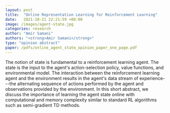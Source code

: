 ```yaml
---
layout: post
title:  "Online Representation Learning for Reinforcement Learning"
date:   2021-10-21 22:21:59 +00:00
image: /images/agent-state.jpg
categories: research
author: "Amir Samani"
authors: "<strong>Amir Samani</strong>"
type: "opinion abstract"
paper: /pdfs/online_agent_state_opinion_paper_one_page.pdf
---
```

The notion of state is fundamental to a reinforcement learning agent. The state is the input to the agent's action-selection policy, value functions, and
environmental model. The interaction between the reinforcement learning agent and the environment results in the agent's data stream of experience---the alternating sequence of actions performed by the agent and observations provided by the environment. In this short abstract, we discuss the importance of learning the agent state online with computational and memory complexity similar to standard RL algorithms such as semi-gradient TD methods.
